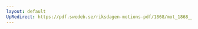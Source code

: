 ```yaml
---
layout: default
UpRedirect: https://pdf.swedeb.se/riksdagen-motions-pdf/1868/mot_1868__ak__00311.pdf
---
```

